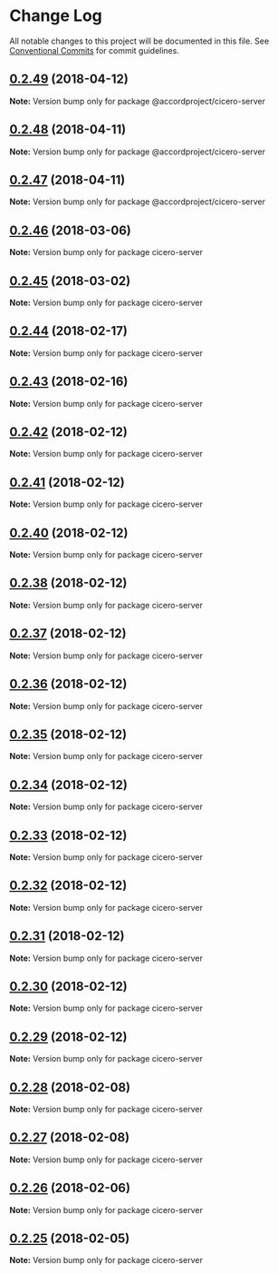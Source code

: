 # Change Log

All notable changes to this project will be documented in this file.
See [Conventional Commits](https://conventionalcommits.org) for commit guidelines.

<a name="0.2.49"></a>
## [0.2.49](https://github.com/accordproject/cicero/compare/v0.2.48...v0.2.49) (2018-04-12)




**Note:** Version bump only for package @accordproject/cicero-server

<a name="0.2.48"></a>
## [0.2.48](https://github.com/accordproject/cicero/compare/v0.2.47...v0.2.48) (2018-04-11)




**Note:** Version bump only for package @accordproject/cicero-server

<a name="0.2.47"></a>
## [0.2.47](https://github.com/accordproject/cicero/compare/v0.2.46...v0.2.47) (2018-04-11)




**Note:** Version bump only for package @accordproject/cicero-server

<a name="0.2.46"></a>
## [0.2.46](https://github.com/accordproject/cicero/compare/v0.2.45...v0.2.46) (2018-03-06)




**Note:** Version bump only for package cicero-server

<a name="0.2.45"></a>
## [0.2.45](https://github.com/accordproject/cicero/compare/v0.2.44...v0.2.45) (2018-03-02)




**Note:** Version bump only for package cicero-server

<a name="0.2.44"></a>
## [0.2.44](https://github.com/accordproject/cicero/compare/v0.2.43...v0.2.44) (2018-02-17)




**Note:** Version bump only for package cicero-server

<a name="0.2.43"></a>
## [0.2.43](https://github.com/accordproject/cicero/compare/v0.2.42...v0.2.43) (2018-02-16)




**Note:** Version bump only for package cicero-server

<a name="0.2.42"></a>
## [0.2.42](https://github.com/accordproject/cicero/compare/v0.2.41...v0.2.42) (2018-02-12)




**Note:** Version bump only for package cicero-server

<a name="0.2.41"></a>
## [0.2.41](https://github.com/accordproject/cicero/compare/v0.2.40...v0.2.41) (2018-02-12)




**Note:** Version bump only for package cicero-server

<a name="0.2.40"></a>
## [0.2.40](https://github.com/accordproject/cicero/compare/v0.2.38...v0.2.40) (2018-02-12)




**Note:** Version bump only for package cicero-server

<a name="0.2.38"></a>
## [0.2.38](https://github.com/accordproject/cicero/compare/v0.2.37...v0.2.38) (2018-02-12)




**Note:** Version bump only for package cicero-server

<a name="0.2.37"></a>
## [0.2.37](https://github.com/accordproject/cicero/compare/v0.2.36...v0.2.37) (2018-02-12)




**Note:** Version bump only for package cicero-server

<a name="0.2.36"></a>
## [0.2.36](https://github.com/accordproject/cicero/compare/v0.2.35...v0.2.36) (2018-02-12)




**Note:** Version bump only for package cicero-server

<a name="0.2.35"></a>
## [0.2.35](https://github.com/accordproject/cicero/compare/v0.2.34...v0.2.35) (2018-02-12)




**Note:** Version bump only for package cicero-server

<a name="0.2.34"></a>
## [0.2.34](https://github.com/accordproject/cicero/compare/v0.2.33...v0.2.34) (2018-02-12)




**Note:** Version bump only for package cicero-server

<a name="0.2.33"></a>
## [0.2.33](https://github.com/accordproject/cicero/compare/v0.2.32...v0.2.33) (2018-02-12)




**Note:** Version bump only for package cicero-server

<a name="0.2.32"></a>
## [0.2.32](https://github.com/accordproject/cicero/compare/v0.2.31...v0.2.32) (2018-02-12)




**Note:** Version bump only for package cicero-server

<a name="0.2.31"></a>
## [0.2.31](https://github.com/accordproject/cicero/compare/v0.2.30...v0.2.31) (2018-02-12)




**Note:** Version bump only for package cicero-server

<a name="0.2.30"></a>
## [0.2.30](https://github.com/accordproject/cicero/compare/v0.2.29...v0.2.30) (2018-02-12)




**Note:** Version bump only for package cicero-server

<a name="0.2.29"></a>
## [0.2.29](https://github.com/accordproject/cicero/compare/v0.2.28...v0.2.29) (2018-02-12)




**Note:** Version bump only for package cicero-server

<a name="0.2.28"></a>
## [0.2.28](https://github.com/accordproject/cicero/compare/v0.2.27...v0.2.28) (2018-02-08)




**Note:** Version bump only for package cicero-server

<a name="0.2.27"></a>
## [0.2.27](https://github.com/accordproject/cicero/compare/v0.2.26...v0.2.27) (2018-02-08)




**Note:** Version bump only for package cicero-server

<a name="0.2.26"></a>
## [0.2.26](https://github.com/accordproject/cicero/compare/v0.2.25...v0.2.26) (2018-02-06)




**Note:** Version bump only for package cicero-server

<a name="0.2.25"></a>
## [0.2.25](https://github.com/accordproject/cicero/compare/v0.2.24...v0.2.25) (2018-02-05)




**Note:** Version bump only for package cicero-server
